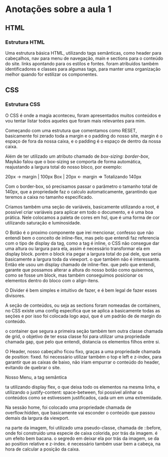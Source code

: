 # Anotações sobre a aula 1 

## HTML

### Estrutura HTML

Uma estrutura básica HTML, utilizando tags semânticas, como header para cabeçalhos, nav para menu de navegação, main e sections para o conteúdo do site.
links apontando para os estilos e fontes.
foram atribuídos também identificadores e classes para algumas tags, para manter uma organização melhor quando for estilizar os componentes.

## CSS

### Estrutura CSS

O CSS é onde a magia aconteceu, foram apresentados muitos conteúdos e vou tentar listar todos aqueles que foram mais relevantes para mim.

Começando com uma estrutura que comentamos como RESET, basicamente foi zerado toda a margin e o padding do nosso site, margin é o espaço de fora da nossa caixa, e o padding é o espaço de dentro da nossa caixa.

Além de ter utilizado um atributo chamado de *box-sizing: border-box*, Maykão falou que o box-sizing se comporta de forma automática, reajustando a largura total do nosso bloco, por exemplo: 

20px -> margin | 100px Box | 20px <- margin => Totalizando 140px 

Com o border-box, só precisamos passar o parâmetro o tamanho total de 140px, que a propriedade faz o calculo automaticamente, garantindo que teremos a caixa no tamanho especificado.

Criamos também uma seção de variáveis, basicamente utilizando a root, é possível criar variáveis para aplicar em todo o documento, e é uma boa prática. Nele colocamos a paleta de cores em hsl, que é uma forma de cor utilizando saturação e luminosidade.

O Botão é o proximo componente que irei mencionar, confesso que não entendi bem o conceito de inline-flex, mas pelo que entendi faz referencia com o tipo de display da tag, como a tag <a> é inline, o CSS não consegue dar uma altura ou largura para ela, assim é necessário transformar ela em display block. porém o block iria pegar a largura total do pai dele, que seria basicamente a largura toda da viewport. o que também não é interessante.
Então ele usou um display chamado de inline-flex. que pelo que entendi, garante que possamos alterar a altura do nosso botão como quisermos, como se fosse um block, mas também conseguimos posicionar os elementos dentro do bloco com o align-itens.

O Divider é bem simples e intuitivo de fazer, e é bem legal de fazer esses divisores.

A seção de conteúdos, ou seja as sections foram nomeadas de containers, no CSS existe uma config especifica que se aplica a basicamente todas as seções e por isso foi colocada logo aqui, que é um padrão de de margin do conteúdo. 

o container que segura a primeira seção também tem outra classe chamada de grid, o objetivo de ter essa classe foi para utilizar uma propriedade chamada gap, que pelo que entendi, distancia os elementos filhos entre si.

O Header, nosso cabeçalho ficou fixo, graças a uma propriedade chamada de position: fixed.
foi necessário utilizar também o top e left e z-index, para garantir que as caixas de baixo, não iriam empurrar o conteúdo do header, evitando de quebrar o site.

Nosso Menu, a tag semântica <nav> ta utilizando display flex, o que deixa todo os elementos na mesma linha, e utilizando o justify-content: space-between, foi possível alinhar os conteúdos como se estivessem justificados, cada um em uma extremidade.

Na sessão home, foi colocado uma propriedade chamada de overflow:hidden, que basicamente vai esconder o conteúdo que passou demais da largura da viewport.

na parte da imagem, foi utilizado uma pseudo-classe, chamada de ::before, onde foi construído uma especie de caixa colorida, por trás da imagem. é um efeito bem bacana.
o segredo em deixar ela por trás da imagem, se da ao position relative e z-index.
é necessário também usar bem a cabeça, na hora de calcular a posição da caixa.

